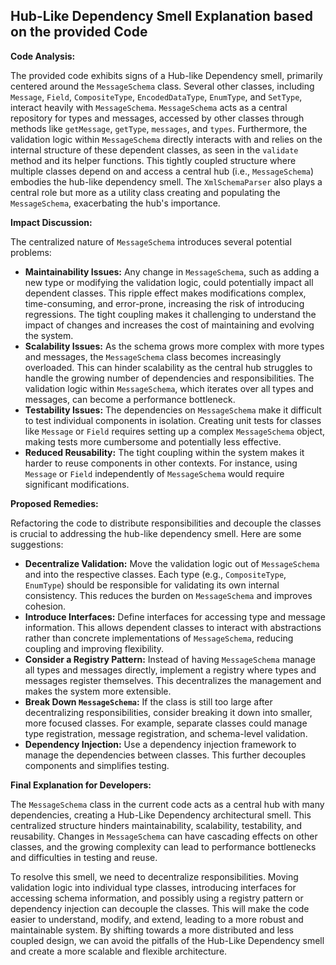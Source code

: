 ## Hub-Like Dependency Smell Explanation based on the provided Code

**Code Analysis:**

The provided code exhibits signs of a Hub-like Dependency smell, primarily centered around the `MessageSchema` class. Several other classes, including `Message`, `Field`, `CompositeType`, `EncodedDataType`, `EnumType`, and `SetType`, interact heavily with `MessageSchema`. `MessageSchema` acts as a central repository for types and messages, accessed by other classes through methods like `getMessage`, `getType`, `messages`, and `types`. Furthermore, the validation logic within `MessageSchema` directly interacts with and relies on the internal structure of these dependent classes, as seen in the `validate` method and its helper functions. This tightly coupled structure where multiple classes depend on and access a central hub (i.e., `MessageSchema`) embodies the hub-like dependency smell. The `XmlSchemaParser` also plays a central role but more as a utility class creating and populating the `MessageSchema`, exacerbating the hub's importance.

**Impact Discussion:**

The centralized nature of `MessageSchema` introduces several potential problems:

-   **Maintainability Issues:** Any change in `MessageSchema`, such as adding a new type or modifying the validation logic, could potentially impact all dependent classes. This ripple effect makes modifications complex, time-consuming, and error-prone, increasing the risk of introducing regressions. The tight coupling makes it challenging to understand the impact of changes and increases the cost of maintaining and evolving the system.
-   **Scalability Issues:** As the schema grows more complex with more types and messages, the `MessageSchema` class becomes increasingly overloaded. This can hinder scalability as the central hub struggles to handle the growing number of dependencies and responsibilities. The validation logic within `MessageSchema`, which iterates over all types and messages, can become a performance bottleneck.
-   **Testability Issues:** The dependencies on `MessageSchema` make it difficult to test individual components in isolation. Creating unit tests for classes like `Message` or `Field` requires setting up a complex `MessageSchema` object, making tests more cumbersome and potentially less effective.
-   **Reduced Reusability:** The tight coupling within the system makes it harder to reuse components in other contexts. For instance, using `Message` or `Field` independently of `MessageSchema` would require significant modifications.

**Proposed Remedies:**

Refactoring the code to distribute responsibilities and decouple the classes is crucial to addressing the hub-like dependency smell. Here are some suggestions:

-   **Decentralize Validation:** Move the validation logic out of `MessageSchema` and into the respective classes. Each type (e.g., `CompositeType`, `EnumType`) should be responsible for validating its own internal consistency. This reduces the burden on `MessageSchema` and improves cohesion.
-   **Introduce Interfaces:** Define interfaces for accessing type and message information. This allows dependent classes to interact with abstractions rather than concrete implementations of `MessageSchema`, reducing coupling and improving flexibility.
-   **Consider a Registry Pattern:** Instead of having `MessageSchema` manage all types and messages directly, implement a registry where types and messages register themselves. This decentralizes the management and makes the system more extensible.
-   **Break Down `MessageSchema`:** If the class is still too large after decentralizing responsibilities, consider breaking it down into smaller, more focused classes. For example, separate classes could manage type registration, message registration, and schema-level validation.
-   **Dependency Injection:** Use a dependency injection framework to manage the dependencies between classes. This further decouples components and simplifies testing.

**Final Explanation for Developers:**

The `MessageSchema` class in the current code acts as a central hub with many dependencies, creating a Hub-Like Dependency architectural smell. This centralized structure hinders maintainability, scalability, testability, and reusability. Changes in `MessageSchema` can have cascading effects on other classes, and the growing complexity can lead to performance bottlenecks and difficulties in testing and reuse.

To resolve this smell, we need to decentralize responsibilities. Moving validation logic into individual type classes, introducing interfaces for accessing schema information, and possibly using a registry pattern or dependency injection can decouple the classes. This will make the code easier to understand, modify, and extend, leading to a more robust and maintainable system. By shifting towards a more distributed and less coupled design, we can avoid the pitfalls of the Hub-Like Dependency smell and create a more scalable and flexible architecture.
